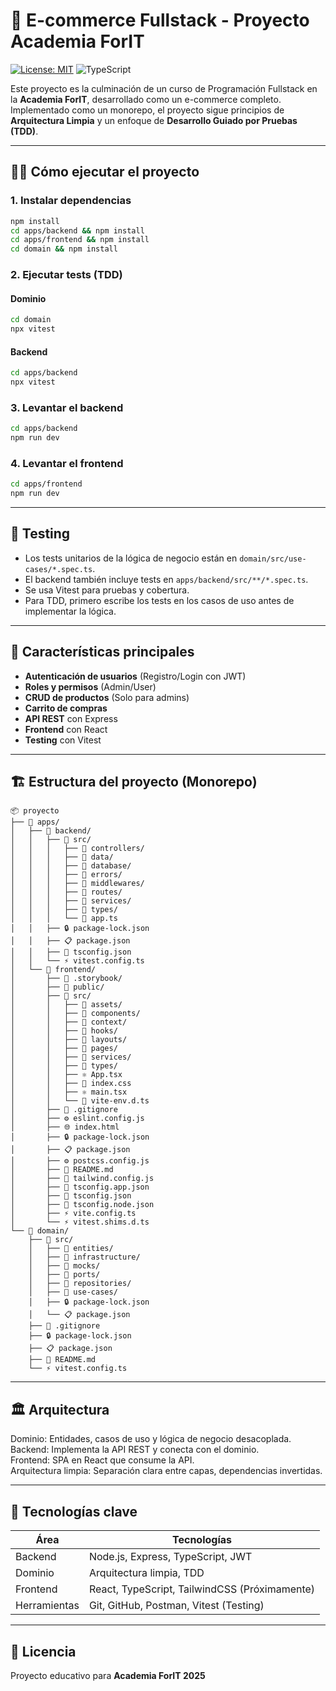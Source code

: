 # 🛒 E-commerce Fullstack - Proyecto Academia ForIT

[![License: MIT](https://img.shields.io/badge/License-MIT-blue.svg)](https://opensource.org/licenses/MIT)
![TypeScript](https://img.shields.io/badge/TypeScript-4.9.5-blue)

Este proyecto es la culminación de un curso de Programación Fullstack en la **Academia ForIT**, desarrollado como un e-commerce completo. Implementado como un monorepo, el proyecto sigue principios de **Arquitectura Limpia** y un enfoque de **Desarrollo Guiado por Pruebas (TDD)**.

---

## 🧑‍💻 Cómo ejecutar el proyecto

### 1. Instalar dependencias

```sh
npm install
cd apps/backend && npm install
cd apps/frontend && npm install
cd domain && npm install
```

### 2. Ejecutar tests (TDD)

#### Dominio

```sh
cd domain
npx vitest
```

#### Backend

```sh
cd apps/backend
npx vitest
```

### 3. Levantar el backend

```sh
cd apps/backend
npm run dev
```

### 4. Levantar el frontend

```sh
cd apps/frontend
npm run dev
```

---

## 🧪 Testing

- Los tests unitarios de la lógica de negocio están en `domain/src/use-cases/*.spec.ts`.
- El backend también incluye tests en `apps/backend/src/**/*.spec.ts`.
- Se usa Vitest para pruebas y cobertura.
- Para TDD, primero escribe los tests en los casos de uso antes de implementar la lógica.

---

## 🚀 Características principales

- **Autenticación de usuarios** (Registro/Login con JWT)
- **Roles y permisos** (Admin/User)
- **CRUD de productos** (Solo para admins)
- **Carrito de compras**
- **API REST** con Express
- **Frontend** con React  
- **Testing** con Vitest

---

## 🏗️ Estructura del proyecto (Monorepo)

```
📦 proyecto
├── 📁 apps/
│   ├── 📁 backend/
│   │   ├── 📁 src/
│   │   │   ├── 📁 controllers/
│   │   │   ├── 📁 data/
│   │   │   ├── 📁 database/
│   │   │   ├── 📁 errors/
│   │   │   ├── 📁 middlewares/
│   │   │   ├── 📁 routes/
│   │   │   ├── 📁 services/
│   │   │   ├── 📁 types/
│   │   │   └── 📄 app.ts
│   │   ├── 🔒 package-lock.json
│   │   ├── 📋 package.json
│   │   ├── 📄 tsconfig.json
│   │   └── ⚡ vitest.config.ts
│   └── 📁 frontend/
│       ├── 📁 .storybook/
│       ├── 📁 public/
│       ├── 📁 src/
│       │   ├── 📁 assets/
│       │   ├── 📁 components/
│       │   ├── 📁 context/
│       │   ├── 📁 hooks/
│       │   ├── 📁 layouts/
│       │   ├── 📁 pages/
│       │   ├── 📁 services/
│       │   ├── 📁 types/
│       │   ├── ⚛️ App.tsx
│       │   ├── 🎨 index.css
│       │   ├── ⚛️ main.tsx
│       │   └── 📄 vite-env.d.ts
│       ├── 🚫 .gitignore
│       ├── ⚙️ eslint.config.js
│       ├── 🌐 index.html
│       ├── 🔒 package-lock.json
│       ├── 📋 package.json
│       ├── ⚙️ postcss.config.js
│       ├── 📖 README.md
│       ├── 🎨 tailwind.config.js
│       ├── 📄 tsconfig.app.json
│       ├── 📄 tsconfig.json
│       ├── 📄 tsconfig.node.json
│       ├── ⚡ vite.config.ts
│       └── ⚡ vitest.shims.d.ts
└── 📁 domain/
    ├── 📁 src/
    │   ├── 📁 entities/
    │   ├── 📁 infrastructure/
    │   ├── 📁 mocks/
    │   ├── 📁 ports/
    │   ├── 📁 repositories/
    │   ├── 📁 use-cases/
    │   ├── 🔒 package-lock.json
    │   └── 📋 package.json
    ├── 🚫 .gitignore
    ├── 🔒 package-lock.json
    ├── 📋 package.json
    ├── 📖 README.md
    └── ⚡ vitest.config.ts
```
---

## 🏛️ Arquitectura

Dominio: Entidades, casos de uso y lógica de negocio desacoplada.  
Backend: Implementa la API REST y conecta con el dominio.  
Frontend: SPA en React que consume la API.  
Arquitectura limpia: Separación clara entre capas, dependencias invertidas.

---

## 🔧 Tecnologías clave

| Área         | Tecnologías                                   |
| ------------ | --------------------------------------------- |
| Backend      | Node.js, Express, TypeScript, JWT             |
| Dominio      | Arquitectura limpia, TDD                      |
| Frontend     | React, TypeScript, TailwindCSS (Próximamente) |
| Herramientas | Git, GitHub, Postman, Vitest (Testing)        |

---

## 📜 **Licencia**

Proyecto educativo para **Academia ForIT 2025**
